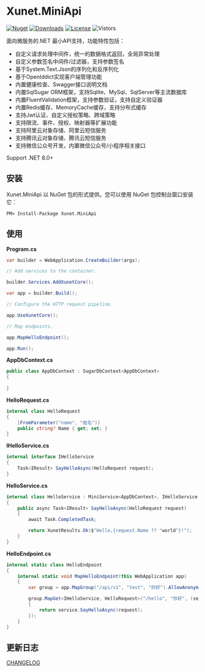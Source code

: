 # Xunet.MiniApi

[![Nuget](https://img.shields.io/nuget/v/Xunet.MiniApi.svg?style=flat-square)](https://www.nuget.org/packages/Xunet.MiniApi)
[![Downloads](https://img.shields.io/nuget/dt/Xunet.MiniApi.svg?style=flat-square)](https://www.nuget.org/stats/packages/Xunet.MiniApi?groupby=Version)
[![License](https://img.shields.io/github/license/shelley-xl/Xunet.MiniApi.svg)](https://github.com/shelley-xl/Xunet.MiniApi/blob/master/LICENSE)
![Vistors](https://visitor-badge.laobi.icu/badge?page_id=https://github.com/shelley-xl/Xunet.MiniApi)

面向微服务的.NET 最小API支持，功能特性包括：

- 自定义请求处理中间件，统一的数据格式返回，全局异常处理
- 自定义参数签名中间件/过滤器，支持参数签名
- 基于System.Text.Json的序列化和反序列化
- 基于OpenIddict实现客户端管理功能
- 内置健康检查、Swagger接口说明文档
- 内置SqlSugar ORM框架，支持Sqlite、MySql、SqlServer等主流数据库
- 内置FluentValidation框架，支持参数验证，支持自定义验证器
- 内置Redis缓存、MemoryCache缓存，支持分布式缓存
- 支持Jwt认证、自定义授权策略、跨域策略
- 支持限流、事件、授权、映射器等扩展功能
- 支持阿里云对象存储、阿里云短信服务
- 支持腾讯云对象存储、腾讯云短信服务
- 支持微信公众号开发，内置微信公众号/小程序相关接口

Support .NET 8.0+

## 安装

Xunet.MiniApi 以 NuGet 包的形式提供。您可以使用 NuGet 包控制台窗口安装它：

```
PM> Install-Package Xunet.MiniApi
```

## 使用

**Program.cs**

```c#
var builder = WebApplication.CreateBuilder(args);

// Add services to the container.

builder.Services.AddXunetCore();

var app = builder.Build();

// Configure the HTTP request pipeline.

app.UseXunetCore();

// Map endpoints.

app.MapHelloEndpoint();

app.Run();
```

**AppDbContext.cs**

```c#
public class AppDbContext : SugarDbContext<AppDbContext>
{
    
}
```

**HelloRequest.cs**

```c#
internal class HelloRequest
{
    [FromParameter("name", "姓名")]
    public string? Name { get; set; }
}
```

**IHelloService.cs**

```c#
internal interface IHelloService
{
    Task<IResult> SayHelloAsync(HelloRequest request);
}
```

**HelloService.cs**

```c#
internal class HelloService : MiniService<AppDbContext>, IHelloService
{
    public async Task<IResult> SayHelloAsync(HelloRequest request)
    {
        await Task.CompletedTask;

        return XunetResults.Ok($"Hello,{request.Name ?? "world"}!");
    }
}
```

**HelloEndpoint.cs**

```c#
internal static class HelloEndpoint
{
    internal static void MapHelloEndpoint(this WebApplication app)
    {
        var group = app.MapGroup("/api/v1", "test", "你好").AllowAnonymous();

        group.MapGet<IHelloService, HelloRequest>("/hello", "你好", (service, [AsParameters] request) =>
        {
            return service.SayHelloAsync(request);
        });
    }
}
```

## 更新日志

[CHANGELOG](CHANGELOG.md)
